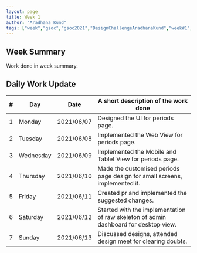 ```yaml
---
layout: page
title: Week 1
author: "Aradhana Kund"
tags: ["week","gsoc","gsoc2021","DesignChallengeAradhanaKund","week#1","eval#1"]
---
```


## Week Summary

 
Work done in week summary.

## Daily Work Update

|\#|Day|Date|A short description of the work done|  
|---	|---	|---	|---	|  
|1   	| Monday 	|   2021/06/07	| Designed the UI for periods page. |  
|2   	| Tuesday  	|   2021/06/08	| Implemented the Web View for periods page.	|  
|3   	| Wednesday  	|  2021/06/09 	| Implemented the Mobile and Tablet View for periods page. |  
|4   	| Thursday  	|   2021/06/10	| Made the customised periods page design for small screens, implemented it. |  
|5   	| Friday  	|   2021/06/11	| Created pr and implemented the suggested changes. |  
|6   	| Saturday  	|   2021/06/12	| Started with the implementation of raw skeleton of admin dashboard for desktop view.	|  
|7   	| Sunday  	|   2021/06/13	| Discussed designs, attended design meet for clearing doubts. |  

